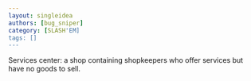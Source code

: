 ```yaml
---
layout: singleidea
authors: [bug_sniper]
category: [SLASH'EM]
tags: []
---
```

Services center: a shop containing shopkeepers who offer services but have no goods to sell.
